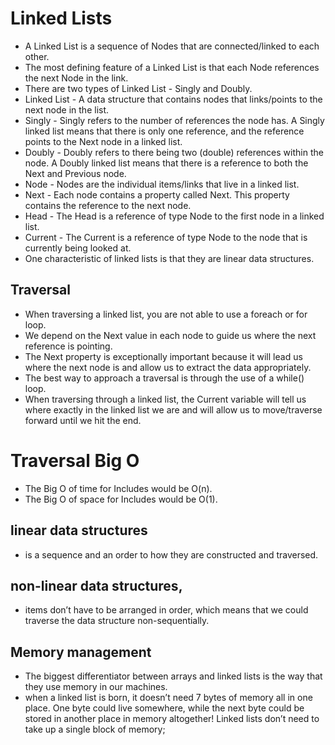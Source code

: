 # Linked Lists

* A Linked List is a sequence of Nodes that are connected/linked to each other. 
* The most defining feature of a Linked List is that each Node references the next Node in the link.
* There are two types of Linked List - Singly and Doubly.
* Linked List - A data structure that contains nodes that links/points to the next node in the list.
* Singly - Singly refers to the number of references the node has. A Singly linked list means that there is only one reference, and the reference points to the Next node in a linked list.
* Doubly - Doubly refers to there being two (double) references within the node. A Doubly linked list means that there is a reference to both the Next and Previous node.
* Node - Nodes are the individual items/links that live in a linked list. 
* Next - Each node contains a property called Next. This property contains the reference to the next node.
* Head - The Head is a reference of type Node to the first node in a linked list.
* Current - The Current is a reference of type Node to the node that is currently being looked at. 
* One characteristic of linked lists is that they are linear data structures.


## Traversal

* When traversing a linked list, you are not able to use a foreach or for loop.
*  We depend on the Next value in each node to guide us where the next reference is pointing. 
* The Next property is exceptionally important because it will lead us where the next node is and allow us to extract the data appropriately.
* The best way to approach a traversal is through the use of a while() loop. 
* When traversing through a linked list, the Current variable will tell us where exactly in the linked list we are and will allow us to move/traverse forward until we hit the end.

# Traversal Big O

* The Big O of time for Includes would be O(n).
* The Big O of space for Includes would be O(1).

## linear data structures

*  is a sequence and an order to how they are constructed and traversed. 

## non-linear data structures,

* items don’t have to be arranged in order, which means that we could traverse the data structure non-sequentially.

## Memory management

* The biggest differentiator between arrays and linked lists is the way that they use memory in our machines. 
*  when a linked list is born, it doesn’t need 7 bytes of memory all in one place. One byte could live somewhere, while the next byte could be stored in another place in memory altogether! Linked lists don’t need to take up a single block of memory; 

